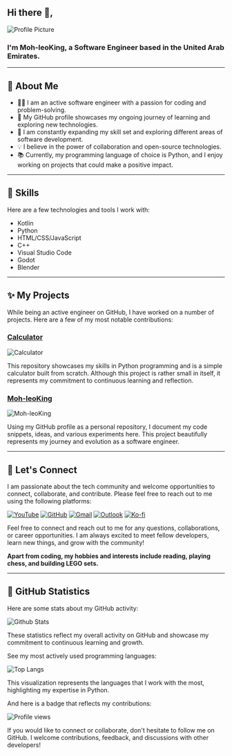 ## Hi there 👋,

![Profile Picture](https://github.com/Moh-leoKing.png?size=150)

### I'm Moh-leoKing, a Software Engineer based in the United Arab Emirates.

-------

## 🧐 About Me
  
- 🏃‍♂️ I am an active software engineer with a passion for coding and problem-solving.
- 🔭 My GitHub profile showcases my ongoing journey of learning and exploring new technologies.
- 🌱 I am constantly expanding my skill set and exploring different areas of software development.
- 💡 I believe in the power of collaboration and open-source technologies.
- 📚 Currently, my programming language of choice is Python, and I enjoy working on projects that could make a positive impact.
  
---- 

## 💼 Skills

Here are a few technologies and tools I work with:

- Kotlin
- Python
- HTML/CSS/JavaScript
- C++
- Visual Studio Code
- Godot
- Blender

----

## ✨ My Projects

While being an active engineer on GitHub, I have worked on a number of projects. Here are a few of my most notable contributions:

### [Calculator](https://github.com/Moh-leoKing/Calculator)

![Calculator](https://github-readme-stats.vercel.app/api/pin/?username=Moh-leoKing&repo=Calculator)

This repository showcases my skills in Python programming and is a simple calculator built from scratch. Although this project is rather small in itself, it represents my commitment to continuous learning and reflection.


### [Moh-leoKing](https://github.com/Moh-leoKing/Moh-leoKing)

![Moh-leoKing](https://github-readme-stats.vercel.app/api/pin/?username=Moh-leoKing&repo=Moh-leoKing)

Using my GitHub profile as a personal repository, I document my code snippets, ideas, and various experiments here. This project beautifully represents my journey and evolution as a software engineer.

----

## 👥 Let's Connect

I am passionate about the tech community and welcome opportunities to connect, collaborate, and contribute. Please feel free to reach out to me using the following platforms:

[![YouTube](https://img.shields.io/badge/-YouTube-red?style=for-the-badge&logo=youtube)](https://www.youtube.com/@Moh-leoKing-n5t)
[![GitHub](https://img.shields.io/badge/-GitHub-black?style=for-the-badge&logo=github)](https://github.com/Moh-leoKing)
[![Gmail](https://img.shields.io/badge/-Gmail-c14438?style=for-the-badge&logo=gmail&logoColor=white)](mailto:mohleoking@gmail.com)
[![Outlook](https://img.shields.io/badge/-Outlook-0078D4?style=for-the-badge&logo=microsoft-outlook)](mailto:leo_xKing3@outlook.com)
[![Ko-fi](https://img.shields.io/badge/-Ko--fi-FF5E5B?style=for-the-badge&logo=ko-fi)](https://ko-fi.com/mohleoking)

Feel free to connect and reach out to me for any questions, collaborations, or career opportunities. I am always excited to meet fellow developers, learn new things, and grow with the community!

**Apart from coding, my hobbies and interests include reading, playing chess, and building LEGO sets.**

-----
## 👑 GitHub Statistics

Here are some stats about my GitHub activity:

![Github Stats](https://github-readme-stats.vercel.app/api?username=Moh-leoKing)

These statistics reflect my overall activity on GitHub and showcase my commitment to continuous learning and growth.

See my most actively used programming languages:

![Top Langs](https://github-readme-stats.vercel.app/api/top-langs/?username=Moh-leoKing)

This visualization represents the languages that I work with the most, highlighting my expertise in Python.

And here is a badge that reflects my contributions:

![Profile views](https://img.shields.io/github/followers/Moh-leoKing.svg?style=social&label=Follow)

If you would like to connect or collaborate, don't hesitate to follow me on GitHub. I welcome contributions, feedback, and discussions with other developers!
